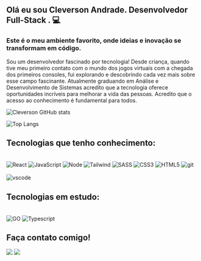 
## Olá eu sou Cleverson Andrade. Desenvolvedor Full-Stack . 💻

<h3 alinhar="esquerda">
Este é o meu ambiente favorito, onde ideias e inovação se transformam em código.
</h3>
<p>Sou um desenvolvedor fascinado por tecnologia! Desde criança, quando tive meu primeiro contato com o mundo dos jogos virtuais com a chegada dos primeiros consoles, fui explorando e descobrindo cada vez mais sobre esse campo fascinante. Atualmente graduando em Análise e Desenvolvimento de Sistemas acredito que a tecnologia oferece oportunidades incríveis para melhorar a vida das pessoas. Acredito que o acesso ao conhecimento é fundamental para todos.</p>

![Cleverson GitHub stats](https://github-readme-stats.vercel.app/api?username=cleversonandrade&show_icons=dracula)

![Top Langs](https://github-readme-stats.vercel.app/api/top-langs/?username=cleversonandrade&layout=compact)

## Tecnologias que tenho conhecimento:

<div style="display: in-line_block"><br/>
     <img align="center" alt="React" src="https://img.shields.io/badge/React-20232A?style=for-the-badge&logo=react&logoColor=61DAFB"/>
     <img align="center" alt="JavaScript" src="https://img.shields.io/badge/JavaScript-F7DF1E?style=for-the-badge&logo=javascript&logoColor=black"/>
     <img align="center" alt="Node" src="https://img.shields.io/badge/Node.js-43853D?style=for-the-badge&logo=node.js&logoColor=white"/>
     <img align="center" alt="Tailwind" src="https://img.shields.io/badge/Tailwind_CSS-38B2AC?style=for-the-badge&logo=tailwind-css&logoColor=white"/>
     <img align="center" alt="SASS" src="https://img.shields.io/badge/Sass-CC6699?style=for-the-badge&logo=sass&logoColor=white"/>
     <img align="center" alt="CSS3" src="https://img.shields.io/badge/CSS3-1572B6?style=for-the-badge&logo=css3&logoColor=white"/>
     <img align="center" alt="HTML5" src="https://img.shields.io/badge/HTML5-E34F26?style=for-the-badge&logo=html5&logoColor=white"/>
     <img align="center" alt="git" src="https://img.shields.io/badge/GIT-E44C30?style=for-the-badge&logo=git&logoColor=white"/><br><br>
     <img align="center" alt="vscode" src="https://img.shields.io/badge/Visual_Studio-5C2D91?style=for-the-badge&logo=visual%20studio&logoColor=white"/>
</div>

## Tecnologias em estudo:
<div style="display: in-line_block"><br/>
     <img align="center" alt="GO" src="https://img.shields.io/badge/Go-00ADD8?style=for-the-badge&logo=go&logoColor=white"/>
     <img align="center" alt="Typescript" src="https://img.shields.io/badge/TypeScript-007ACC?style=for-the-badge&logo=typescript&logoColor=white"/>
</div>

## Faça contato comigo!

<div>
     <a href="https://www.linkedin.com/in/cleverson-andrade-b910b323b/" target="_blank"><img src="https://img.shields.io/badge/-LinkedIn-%230077B5?style=for-the-badge&logo=linkedin&logoColor=white" target="_blank"></a>
     <a href="https://wa.me/+5532991361618" target="_blank"><img src="https://img.shields.io/badge/WhatsApp-25D366?style=for-the-badge&logo=whatsapp&logoColor=white" target="_blank"></a>
</div>
